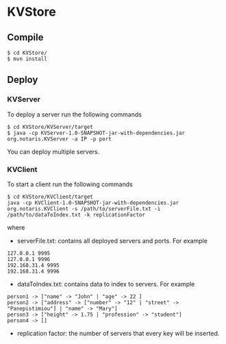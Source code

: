 # KVStore

## Compile

```
$ cd KVStore/
$ mvn install
```

## Deploy

### KVServer

To deploy a server run the following commands

```
$ cd KVStore/KVServer/target
$ java -cp KVServer-1.0-SNAPSHOT-jar-with-dependencies.jar org.notaris.KVServer -a IP -p port
```

You can deploy multiple servers.

### KVClient

To start a client run the following commands

```
$ cd KVStore/KVClient/target
java -cp KVClient-1.0-SNAPSHOT-jar-with-dependencies.jar org.notaris.KVClient -s /path/to/serverFile.txt -i /path/to/dataToIndex.txt -k replicationFactor
```

where

* serverFile.txt: contains all deployed servers and ports. For example
```
127.0.0.1 9995
127.0.0.1 9996
192.168.31.4 9995
192.168.31.4 9996
```

* dataToIndex.txt: contains data to index to servers. For example
```
person1 -> ["name" -> "John" | "age" -> 22 ]
person2 -> ["address" -> ["number" -> "12" | "street" -> "Panepistimiou"] | "name" -> "Mary"]
person3 -> ["height" -> 1.75 | "profession" -> "student"]
person4 -> []
```

* replication factor: the number of servers that every key will be inserted.
